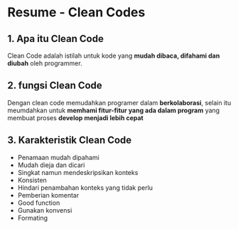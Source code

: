 
# **Resume -  Clean Codes**

## **1. Apa itu Clean Code**
Clean Code adalah istilah untuk kode yang **mudah dibaca, difahami dan diubah** oleh programmer.
## **2. fungsi Clean Code**
Dengan clean code memudahkan programer dalam **berkolaborasi**, selain itu meumdahkan untuk **memhami fitur-fitur yang ada dalam program** yang membuat proses **develop menjadi lebih cepat**

## **3. Karakteristik Clean Code**
- Penamaan mudah dipahami
- Mudah dieja dan dicari
- Singkat namun mendeskripsikan konteks
- Konsisten
- Hindari penambahan konteks yang tidak perlu
- Pemberian komentar
- Good function
- Gunakan konvensi
- Formating